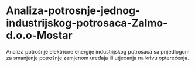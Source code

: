 # Analiza-potrosnje-jednog-industrijskog-potrosaca-Zalmo-d.o.o-Mostar
Analiza potrošnje električne energije industrijskog potrošača sa prijedlogom za smanjenje potrošnje zamjenom uređaja ili utjecanja na krivu opterećenja.
